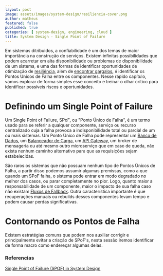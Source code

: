 ```yaml
---
layout: post
image: assets/images/system-design/resiliencia-cover.png
author: matheus
featured: false
published: true
categories: [ system-design, engineering, cloud ]
title: System Design - Single Point of Failure
---
```



Em sistemas ditribuidos, a confiabilidade é um dos temas de maior importância na construção de serviços. Existem infinitas possibilidades que podem acarretar em alta disponibilidade ou problemas de disponibilidade de um sistema, e uma das formas de identificar oportunidades de otimização de [resiliência](), além de [encontrar gargalos](), é identificar os Pontos Unicos de Falha entre os componentes. Nesse rápido capítulo, vamos explorar de forma simples esse conceito e treinar o olhar crítico para identificar possíveis riscos e oportunidades.


# Definindo um Single Point of Failure

Um Single Point of Failure, SPoF, ou "Ponto Único de Falha", é um termo usado para se referir a qualquer componente, serviço ou recurso centralizado cuja a falha provoca a indisponibilidade total ou parcial de um ou mais sistemas. Um Ponto Único de Falha pode representar um [Banco de Dados](), um [Balanceador de Carga](), um [API Gateway](), um broker de mensageria ou até mesmo outro microserviço que em caso de queda, não exista nenhum caminho alternativo para que as requisições sejam estabelecidas. 


São raros os sistemas que não possuam nenhum tipo de Pontos Únicos de Falha, a partir disso podemos assumir algumas premissas, como a que quando um SPoF falha, o sistema pode entrar em modo degradado no melhor dos casos, ou parar completamente no pior. Logo, quanto maior a responsabilidade de um componente, maior o impacto de sua falha caso não existam [Fluxos de Fallback](). Outra característica importante é que recuperações manuais ou rebuilds desses componentes levam tempo e podem causar perdas significativas. 

# Contornando os Pontos de Falha

Existem estratégias comuns que podem nos auxiliar corrigir e principalmente evitar a criação de SPoF's, nesta sessão iremos identificar de forma macro como endereçar algumas delas.



### Referencias 

[Single Point of Failure (SPOF) in System Design](https://levelup.gitconnected.com/single-point-of-failure-spof-in-system-design-c8bbac5af993)